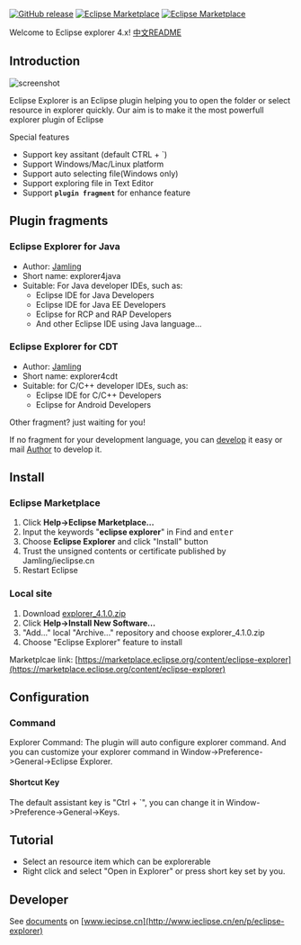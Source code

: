 [![GitHub release](https://img.shields.io/github/release/jamling/eclipse-explorer.svg?maxAge=3600)](https://github.com/Jamling/eclipse-explorer)
[![Eclipse Marketplace](https://img.shields.io/eclipse-marketplace/v/eclipse-explorer.svg)](https://marketplace.eclipse.org/content/eclipse-explorer)
[![Eclipse Marketplace](https://img.shields.io/eclipse-marketplace/dt/eclipse-explorer.svg)](https://marketplace.eclipse.org/content/eclipse-explorer)

Welcome to Eclipse explorer 4.x! [中文README](./README_zh.md)
## Introduction

![screenshot](https://raw.githubusercontent.com/Jamling/eclipse-explorer/master/screenshot.gif)

Eclipse Explorer is an Eclipse plugin helping you to open the folder or select resource in explorer quickly.
Our aim is to make it the most powerfull explorer plugin of Eclipse

Special features

- Support key assitant (default CTRL + `)
- Support Windows/Mac/Linux platform
- Support auto selecting file(Windows only)
- Support exploring file in Text Editor
- Support **`plugin fragment`** for enhance feature

## Plugin fragments
### Eclipse Explorer for Java
  - Author: [Jamling]
  - Short name: explorer4java
  - Suitable: For Java developer IDEs, such as:
    * Eclipse IDE for Java Developers
    * Eclipse IDE for Java EE Developers
    * Eclipse for RCP and RAP Developers
    * And other Eclipse IDE using Java language...
  
### Eclipse Explorer for CDT
 - Author: [Jamling]
 - Short name: explorer4cdt
 - Suitable: for C/C++ developer IDEs, such as:
    * Eclipse IDE for C/C++ Developers
    * Eclipse for Android Developers

Other fragment? just waiting for you!

If no fragment for your development language, you can [develop](http://ieclipse.cn/p/eclipse-explorer/develop.html) it easy or mail [Author](mailto:li.jamling@gmail.com) to develop it.

## Install
### Eclipse Marketplace
1. Click **Help->Eclipse Marketplace...**
2. Input the keywords "**eclipse explorer**" in Find and <kbd>enter</kbd>
3. Choose **Eclipse Explorer** and click "Install" button
4. Trust the unsigned contents or certificate published by Jamling/ieclipse.cn
5. Restart Eclipse

### Local site
1. Download [explorer_4.1.0.zip](https://github.com/Jamling/eclipse-explorer/releases/download/v4.1.0/explorer_4.1.0.zip)
2. Click **Help->Install New Software...** 
3. "Add..." local "Archive..." repository and choose explorer_4.1.0.zip
4. Choose "Eclipse Explorer" feature to install

Marketplcae link: [https://marketplace.eclipse.org/content/eclipse-explorer](https://marketplace.eclipse.org/content/eclipse-explorer)

## Configuration
### Command

Explorer Command: The plugin will auto configure explorer command. And you can customize your explorer command in Window->Preference->General->Eclipse Explorer. 

#### Shortcut Key
The default assistant key is "Ctrl + `", you can change it in Window->Preference->General->Keys.

## Tutorial

- Select an resource item which can be explorerable
- Right click and select "Open in Explorer" or press short key set by you.

## Developer
See [documents](http://www.ieclipse.cn/en/p/eclipse-explorer/develop.html) on [www.iecipse.cn](http://www.ieclipse.cn/en/p/eclipse-explorer) 

[Jamling]: https://github.com/Jamling/
